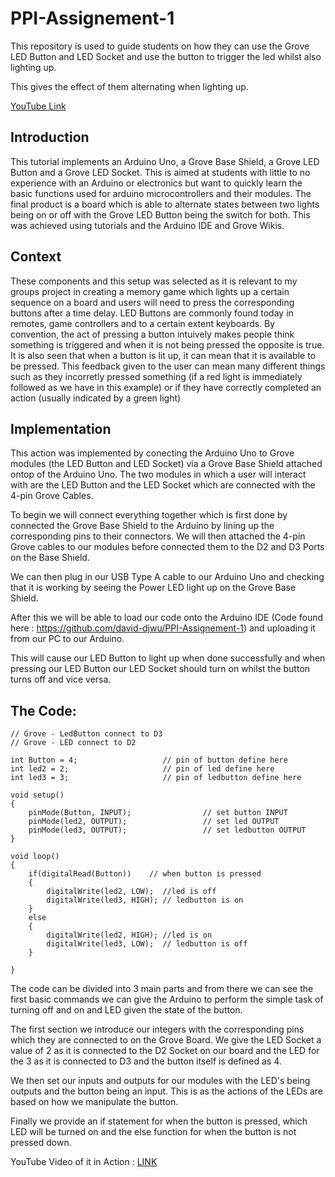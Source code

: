 # PPI-Assignement-1

This repository is used to guide students on how they can use the Grove LED Button and LED Socket and use the button to trigger the led whilst also lighting up.

This gives the effect of them alternating when lighting up.

[YouTube Link](https://youtu.be/gpqDTtEIVzs)

## Introduction

This tutorial implements an Arduino Uno, a Grove Base Shield, a Grove LED Button and a Grove LED Socket.
This is aimed at students with little to no experience with an Arduino or electronics but want to quickly learn the basic functions used  for arduino microcontrollers and their modules.
The final product is a board which is able to alternate states between two lights being on or off with the Grove LED Button being the switch for both. This was achieved using tutorials and the Arduino IDE and Grove Wikis.

## Context

These components and this setup was selected as it is relevant to my groups project in creating a memory game which lights up a certain sequence on a board and users will need to press the corresponding buttons after a time delay. LED Buttons are commonly found today in remotes, game controllers and to a certain extent keyboards. By convention, the act of pressing a button intuively makes people think something is triggered and when it is not being pressed the opposite is true. It is also seen that when a button is lit up, it can mean that it is available to be pressed. This feedback given to the user can mean many different things such as they incorretly pressed something (if a red light is immediately followed as we have in this example) or if they have correctly completed an action (usually indicated by a green light)

## Implementation

This action was implemented by conecting the Arduino Uno to Grove modules (the LED Button and LED Socket) via a Grove Base Shield attached ontop of the Arduino Uno. The two modules in which a user will interact with are the LED Button and the LED Socket which are connected with the 4-pin Grove Cables.

To begin we will connect everything together which is first done by connected the Grove Base Shield to the Arduino by lining up the corresponding pins to their connectors. We will then attached the 4-pin Grove cables to our modules before connected them to the D2 and D3 Ports on the Base Shield.

We can then plug in our USB Type A cable to our Arduino Uno and checking that it is working by seeing the Power LED light up on the Grove Base Shield. 

After this we will be able to load our code onto the Arduino IDE (Code found here : https://github.com/david-djwu/PPI-Assignement-1) and uploading it from our PC to our Arduino.

This will cause our LED Button to light up when done successfully and when pressing our LED Button our LED Socket should turn on whilst the button turns off and vice versa.

## The Code:

```
// Grove - LedButton connect to D3
// Grove - LED connect to D2

int Button = 4;                   // pin of button define here
int led2 = 2;                     // pin of led define here
int led3 = 3;                     // pin of ledbutton define here

void setup()
{
    pinMode(Button, INPUT);                // set button INPUT
    pinMode(led2, OUTPUT);                 // set led OUTPUT
    pinMode(led3, OUTPUT);                 // set ledbutton OUTPUT
}

void loop()
{
    if(digitalRead(Button))    // when button is pressed
    {
        digitalWrite(led2, LOW);  //led is off
        digitalWrite(led3, HIGH); // ledbutton is on
    }
    else
    {
        digitalWrite(led2, HIGH); //led is on
        digitalWrite(led3, LOW);  // ledbutton is off
    }
    
}
```
The code can be divided into 3 main parts and from there we can see the first basic commands we can give the Arduino to perform the simple task of turning off and on and LED given the state of the button. 

The first section we introduce our integers with the corresponding pins which they are connected to on the Grove Board. We give the LED Socket a value of 2 as it is connected to the D2 Socket on our board and the LED for the 3 as it is connected to D3 and the button itself is defined as 4.

We then set our inputs and outputs for our modules with the LED's being outputs and the button being an input. This is as the actions of the LEDs are based on how we manipulate the button.

Finally we provide an if statement for when the button is pressed, which LED will be turned on and the else function for when the button is not pressed down.

YouTube Video of it in Action : [LINK](https://youtu.be/gpqDTtEIVzs)
